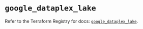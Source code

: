 # `google_dataplex_lake`

Refer to the Terraform Registry for docs: [`google_dataplex_lake`](https://registry.terraform.io/providers/hashicorp/google/5.22.0/docs/resources/dataplex_lake).

